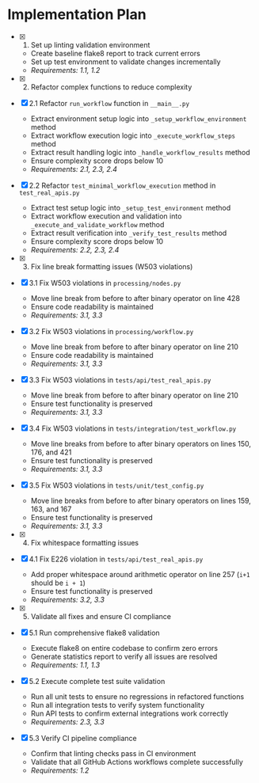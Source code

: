 # Implementation Plan

- [x] 1. Set up linting validation environment
  - Create baseline flake8 report to track current errors
  - Set up test environment to validate changes incrementally
  - _Requirements: 1.1, 1.2_

- [x] 2. Refactor complex functions to reduce complexity
- [x] 2.1 Refactor `run_workflow` function in `__main__.py`
  - Extract environment setup logic into `_setup_workflow_environment` method
  - Extract workflow execution logic into `_execute_workflow_steps` method  
  - Extract result handling logic into `_handle_workflow_results` method
  - Ensure complexity score drops below 10
  - _Requirements: 2.1, 2.3, 2.4_

- [x] 2.2 Refactor `test_minimal_workflow_execution` method in `test_real_apis.py`
  - Extract test setup logic into `_setup_test_environment` method
  - Extract workflow execution and validation into `_execute_and_validate_workflow` method
  - Extract result verification into `_verify_test_results` method
  - Ensure complexity score drops below 10
  - _Requirements: 2.2, 2.3, 2.4_

- [x] 3. Fix line break formatting issues (W503 violations)
- [x] 3.1 Fix W503 violations in `processing/nodes.py`
  - Move line break from before to after binary operator on line 428
  - Ensure code readability is maintained
  - _Requirements: 3.1, 3.3_

- [x] 3.2 Fix W503 violations in `processing/workflow.py`
  - Move line break from before to after binary operator on line 210
  - Ensure code readability is maintained
  - _Requirements: 3.1, 3.3_

- [x] 3.3 Fix W503 violations in `tests/api/test_real_apis.py`
  - Move line break from before to after binary operator on line 210
  - Ensure test functionality is preserved
  - _Requirements: 3.1, 3.3_

- [x] 3.4 Fix W503 violations in `tests/integration/test_workflow.py`
  - Move line breaks from before to after binary operators on lines 150, 176, and 421
  - Ensure test functionality is preserved
  - _Requirements: 3.1, 3.3_

- [x] 3.5 Fix W503 violations in `tests/unit/test_config.py`
  - Move line breaks from before to after binary operators on lines 159, 163, and 167
  - Ensure test functionality is preserved
  - _Requirements: 3.1, 3.3_

- [x] 4. Fix whitespace formatting issues
- [x] 4.1 Fix E226 violation in `tests/api/test_real_apis.py`
  - Add proper whitespace around arithmetic operator on line 257 (`i+1` should be `i + 1`)
  - Ensure test functionality is preserved
  - _Requirements: 3.2, 3.3_

- [x] 5. Validate all fixes and ensure CI compliance
- [x] 5.1 Run comprehensive flake8 validation
  - Execute flake8 on entire codebase to confirm zero errors
  - Generate statistics report to verify all issues are resolved
  - _Requirements: 1.1, 1.3_

- [x] 5.2 Execute complete test suite validation
  - Run all unit tests to ensure no regressions in refactored functions
  - Run all integration tests to verify system functionality
  - Run API tests to confirm external integrations work correctly
  - _Requirements: 2.3, 3.3_

- [x] 5.3 Verify CI pipeline compliance
  - Confirm that linting checks pass in CI environment
  - Validate that all GitHub Actions workflows complete successfully
  - _Requirements: 1.2_